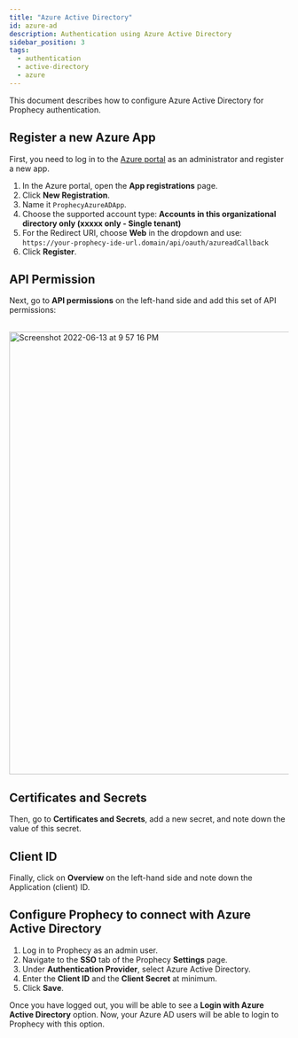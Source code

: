 ```yaml
---
title: "Azure Active Directory"
id: azure-ad
description: Authentication using Azure Active Directory
sidebar_position: 3
tags:
  - authentication
  - active-directory
  - azure
---
```


This document describes how to configure Azure Active Directory for Prophecy authentication.

## Register a new Azure App

First, you need to log in to the [Azure portal](https://portal.azure.com/) as an administrator and register a new app.

1. In the Azure portal, open the **App registrations** page.
2. Click **New Registration**.
3. Name it `ProphecyAzureADApp`.
4. Choose the supported account type: **Accounts in this organizational directory only (xxxxx only - Single tenant)**
5. For the Redirect URI, choose **Web** in the dropdown and use:  
   `https://your-prophecy-ide-url.domain/api/oauth/azureadCallback`
6. Click **Register**.

## API Permission

Next, go to **API permissions** on the left-hand side and add this set of API permissions:

<br /><img width="799" alt="Screenshot 2022-06-13 at 9 57 16 PM" src="https://user-images.githubusercontent.com/59466885/173400731-acb084df-31a7-4858-b6ba-f395e888e60e.png" />

## Certificates and Secrets

Then, go to **Certificates and Secrets**, add a new secret, and note down the value of this secret.

## Client ID

Finally, click on **Overview** on the left-hand side and note down the Application (client) ID.

## Configure Prophecy to connect with Azure Active Directory

1. Log in to Prophecy as an admin user.
2. Navigate to the **SSO** tab of the Prophecy **Settings** page.
3. Under **Authentication Provider**, select Azure Active Directory.
4. Enter the **Client ID** and the **Client Secret** at minimum.
5. Click **Save**.

Once you have logged out, you will be able to see a **Login with Azure Active Directory** option. Now, your Azure AD users will be able to login to Prophecy with this option.
